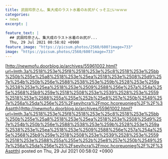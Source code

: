 ```yaml
---
title: 武田玲奈さん、集大成のラスト水着のお尻がくっそエ□いｗｗｗ
categories:
- news
excerpt: |
  
feature_text: |
  ## 武田玲奈さん、集大成のラスト水着のお尻が...
  Thu, 29 Jul 2021 00:58:02 +0900
feature_image: "https://picsum.photos/2560/600?image=733"
image: "https://picsum.photos/2560/600?image=733"
---
```


[http://newmofu.doorblog.jp/archives/55961002.html?url=lmth.3a%2518%253e%25f8%2518%253e%25c8%2518%253e%25bb%250b%255e%25a8%2518%253e%25ea%2518%253e%2508%25d9%257e%254b%250b%256e%2588%2538%253e%259b%2528%253e%259a%2538%253e%25ea%2518%253e%2509%2588%256e%257a%254a%255e%2568%25b9%259e%2518%2508%253e%2539%2528%253e%2559%2518%253e%2588%255a%255e%252b%25e8%257e%250b%2549%257e%256a%25da%256e%25%2Fsevihcra%2Fmoc.hcoreuonieg%2F%2F%3Asptth](http://newmofu.doorblog.jp/archives/55961002.html?url=lmth.3a%2518%253e%25f8%2518%253e%25c8%2518%253e%25bb%250b%255e%25a8%2518%253e%25ea%2518%253e%2508%25d9%257e%254b%250b%256e%2588%2538%253e%259b%2528%253e%259a%2538%253e%25ea%2518%253e%2509%2588%256e%257a%254a%255e%2568%25b9%259e%2518%2508%253e%2539%2528%253e%2559%2518%253e%2588%255a%255e%252b%25e8%257e%250b%2549%257e%256a%25da%256e%25%2Fsevihcra%2Fmoc.hcoreuonieg%2F%2F%3Asptth)
posted on Thu, 29 Jul 2021 00:58:02 +0900

<!--more-->


